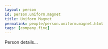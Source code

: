 ```yaml
---
layout: person
id: person.uniform.magnet
title: Uniform Magnet
permalink: people/person.uniform.magnet.html
tags: [company.fine]
---
```


Person details...
